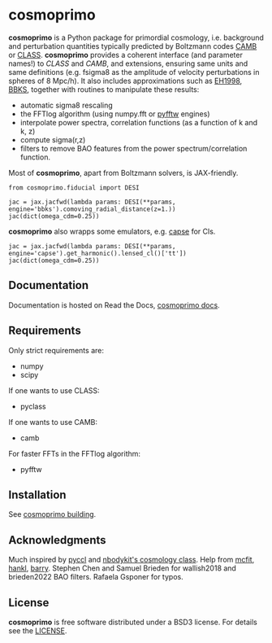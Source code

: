 # cosmoprimo

**cosmoprimo** is a Python package for primordial cosmology, i.e. background and perturbation quantities typically predicted by Boltzmann codes
[CAMB](https://github.com/cmbant/CAMB) or [CLASS](https://github.com/lesgourg/class_public).
**cosmoprimo** provides a coherent interface (and parameter names!) to *CLASS* and *CAMB*, and extensions, ensuring same units and same definitions
(e.g. fsigma8 as the amplitude of velocity perturbations in spheres of 8 Mpc/h).
It also includes approximations such as [EH1998](https://arxiv.org/abs/astro-ph/9709112), [BBKS](https://ui.adsabs.harvard.edu/abs/1986ApJ...304...15B/abstract),
together with routines to manipulate these results:
- automatic sigma8 rescaling
- the FFTlog algorithm (using numpy.fft or [pyfftw](https://github.com/pyFFTW/pyFFTW) engines)
- interpolate power spectra, correlation functions (as a function of k and k, z)
- compute sigma(r,z)
- filters to remove BAO features from the power spectrum/correlation function.

Most of **cosmoprimo**, apart from Boltzmann solvers, is JAX-friendly.

```
from cosmoprimo.fiducial import DESI

jac = jax.jacfwd(lambda params: DESI(**params, engine='bbks').comoving_radial_distance(z=1.))
jac(dict(omega_cdm=0.25))
```

**cosmoprimo** also wrapps some emulators, e.g. [capse](https://github.com/CosmologicalEmulators/Capse.jl) for Cls.

```
jac = jax.jacfwd(lambda params: DESI(**params, engine='capse').get_harmonic().lensed_cl()['tt'])
jac(dict(omega_cdm=0.25))
```

## Documentation

Documentation is hosted on Read the Docs, [cosmoprimo docs](https://cosmoprimo.readthedocs.io/).

## Requirements

Only strict requirements are:
- numpy
- scipy

If one wants to use CLASS:
- pyclass

If one wants to use CAMB:
- camb

For faster FFTs in the FFTlog algorithm:
- pyfftw

## Installation

See [cosmoprimo building](https://cosmoprimo.readthedocs.io/en/latest/user/building.html).

## Acknowledgments

Much inspired by [pyccl](https://github.com/LSSTDESC/CCL/tree/master/pyccl) and [nbodykit's cosmology class](https://github.com/bccp/nbodykit/blob/master/nbodykit/cosmology/cosmology.py).
Help from [mcfit](https://github.com/eelregit/mcfit), [hankl](https://github.com/minaskar/hankl), [barry](https://github.com/Samreay/Barry).
Stephen Chen and Samuel Brieden for wallish2018 and brieden2022 BAO filters.
Rafaela Gsponer for typos.

## License

**cosmoprimo** is free software distributed under a BSD3 license. For details see the [LICENSE](https://github.com/cosmodesi/cosmoprimo/blob/main/LICENSE).
